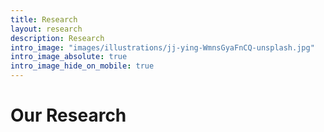 ```yaml
---
title: Research
layout: research
description: Research
intro_image: "images/illustrations/jj-ying-WmnsGyaFnCQ-unsplash.jpg"
intro_image_absolute: true
intro_image_hide_on_mobile: true
---
```


# Our Research